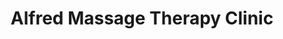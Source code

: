 ---
title: "Alfred Massage Therapy Clinic"
url: /alfred/alfred-massage-therapy-clinic/
shop: massage
---